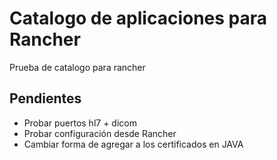 # Catalogo de aplicaciones para Rancher

Prueba de catalogo para rancher



## Pendientes

- Probar puertos hl7 + dicom
- Probar configuración desde Rancher
- Cambiar forma de agregar a los certificados en JAVA